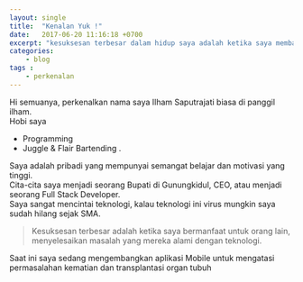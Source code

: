 ```yaml
---
layout: single
title:  "Kenalan Yuk !"
date:   2017-06-20 11:16:18 +0700
excerpt: "kesuksesan terbesar dalam hidup saya adalah ketika saya membantu orang lain dengan hobi, menyelesaikan masalah yang mereka alami dengan teknologi"
categories:
    - blog
tags :
    - perkenalan
---
```


Hi semuanya, perkenalkan nama saya Ilham Saputrajati biasa di panggil ilham.  
Hobi saya
* Programming
* Juggle & Flair Bartending .

Saya adalah pribadi yang mempunyai semangat belajar dan motivasi yang tinggi.  
Cita-cita saya menjadi seorang Bupati di Gunungkidul, CEO, atau menjadi seorang Full Stack Developer.  
Saya sangat mencintai teknologi, kalau teknologi ini virus mungkin saya sudah hilang sejak SMA.
> Kesuksesan terbesar adalah ketika saya bermanfaat untuk orang lain, menyelesaikan masalah yang mereka alami dengan teknologi.  


Saat ini saya sedang mengembangkan aplikasi Mobile untuk mengatasi permasalahan kematian dan transplantasi organ tubuh